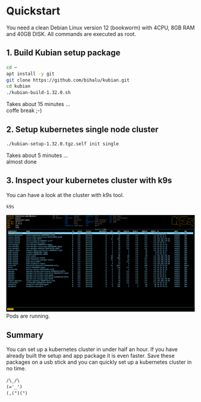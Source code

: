 # Quickstart
You need a clean Debian Linux version 12 (bookworm) with 4CPU, 8GB RAM and 40GB DISK.
All commands are executed as root.  

## 1. Build Kubian setup package
```bash
cd ~
apt install -y git
git clone https://github.com/bihalu/kubian.git
cd kubian
./kubian-build-1.32.0.sh
```
Takes about 15 minutes ...  
coffe break ;-)

## 2. Setup kubernetes single node cluster 
```bash
./kubian-setup-1.32.0.tgz.self init single
```
Takes about 5 minutes ...  
almost done   

## 3. Inspect your kubernetes cluster with k9s
You can have a look at the cluster with k9s tool.  

```bash
k9s
```

![k9s screenshot](k9s.png)
Pods are running.  

## Summary
You can set up a kubernetes cluster in under half an hour. If you have already built the setup and app package it is even faster. Save these packages on a usb stick and you can quickly set up a kubernetes cluster in no time.  

``/\_/\``  
``(='_')``   
``(,(")(")`` 
